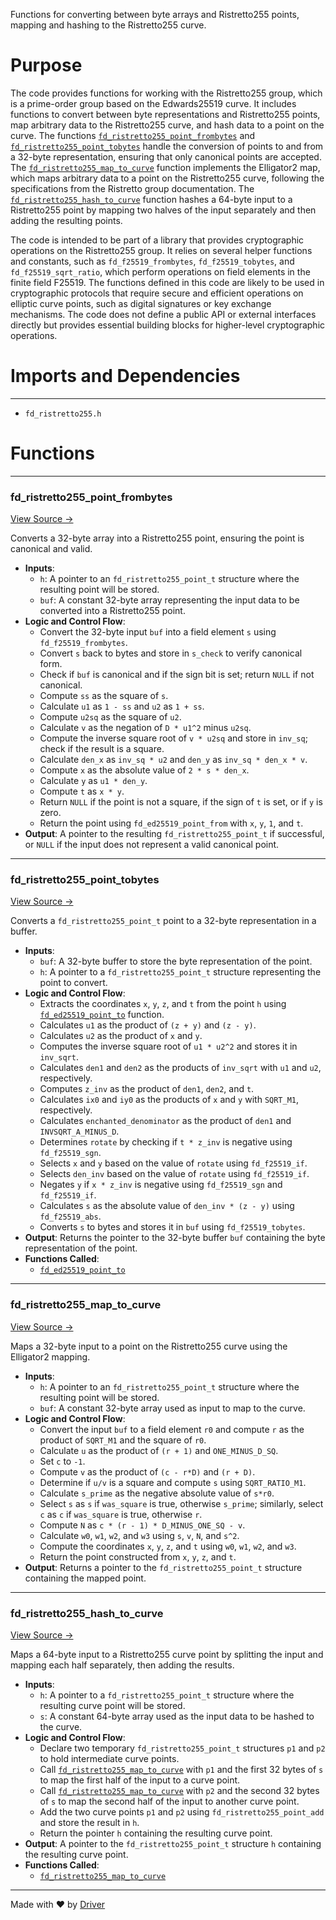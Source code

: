 <!--------------------------------------------------------------------------------->
<!-- IMPORTANT: This file is auto-generated by Driver (https://driver.ai). -------->
<!-- Manual edits may be overwritten on future commits. --------------------------->
<!--------------------------------------------------------------------------------->

Functions for converting between byte arrays and Ristretto255 points, mapping and hashing to the Ristretto255 curve.

# Purpose
The code provides functions for working with the Ristretto255 group, which is a prime-order group based on the Edwards25519 curve. It includes functions to convert between byte representations and Ristretto255 points, map arbitrary data to the Ristretto255 curve, and hash data to a point on the curve. The functions [`fd_ristretto255_point_frombytes`](<#fd_ristretto255_point_frombytes>) and [`fd_ristretto255_point_tobytes`](<#fd_ristretto255_point_tobytes>) handle the conversion of points to and from a 32-byte representation, ensuring that only canonical points are accepted. The [`fd_ristretto255_map_to_curve`](<#fd_ristretto255_map_to_curve>) function implements the Elligator2 map, which maps arbitrary data to a point on the Ristretto255 curve, following the specifications from the Ristretto group documentation. The [`fd_ristretto255_hash_to_curve`](<#fd_ristretto255_hash_to_curve>) function hashes a 64-byte input to a Ristretto255 point by mapping two halves of the input separately and then adding the resulting points.

The code is intended to be part of a library that provides cryptographic operations on the Ristretto255 group. It relies on several helper functions and constants, such as `fd_f25519_frombytes`, `fd_f25519_tobytes`, and `fd_f25519_sqrt_ratio`, which perform operations on field elements in the finite field F25519. The functions defined in this code are likely to be used in cryptographic protocols that require secure and efficient operations on elliptic curve points, such as digital signatures or key exchange mechanisms. The code does not define a public API or external interfaces directly but provides essential building blocks for higher-level cryptographic operations.
# Imports and Dependencies

---
- `fd_ristretto255.h`


# Functions

---
### fd\_ristretto255\_point\_frombytes<!-- {{#callable:fd_ristretto255_point_frombytes}} -->
[View Source →](<../../../../../src/ballet/ed25519/fd_ristretto255.c#L3>)

Converts a 32-byte array into a Ristretto255 point, ensuring the point is canonical and valid.
- **Inputs**:
    - `h`: A pointer to an `fd_ristretto255_point_t` structure where the resulting point will be stored.
    - `buf`: A constant 32-byte array representing the input data to be converted into a Ristretto255 point.
- **Logic and Control Flow**:
    - Convert the 32-byte input `buf` into a field element `s` using `fd_f25519_frombytes`.
    - Convert `s` back to bytes and store in `s_check` to verify canonical form.
    - Check if `buf` is canonical and if the sign bit is set; return `NULL` if not canonical.
    - Compute `ss` as the square of `s`.
    - Calculate `u1` as `1 - ss` and `u2` as `1 + ss`.
    - Compute `u2sq` as the square of `u2`.
    - Calculate `v` as the negation of `D * u1^2` minus `u2sq`.
    - Compute the inverse square root of `v * u2sq` and store in `inv_sq`; check if the result is a square.
    - Calculate `den_x` as `inv_sq * u2` and `den_y` as `inv_sq * den_x * v`.
    - Compute `x` as the absolute value of `2 * s * den_x`.
    - Calculate `y` as `u1 * den_y`.
    - Compute `t` as `x * y`.
    - Return `NULL` if the point is not a square, if the sign of `t` is set, or if `y` is zero.
    - Return the point using `fd_ed25519_point_from` with `x`, `y`, `1`, and `t`.
- **Output**: A pointer to the resulting `fd_ristretto255_point_t` if successful, or `NULL` if the input does not represent a valid canonical point.


---
### fd\_ristretto255\_point\_tobytes<!-- {{#callable:fd_ristretto255_point_tobytes}} -->
[View Source →](<../../../../../src/ballet/ed25519/fd_ristretto255.c#L73>)

Converts a `fd_ristretto255_point_t` point to a 32-byte representation in a buffer.
- **Inputs**:
    - `buf`: A 32-byte buffer to store the byte representation of the point.
    - `h`: A pointer to a `fd_ristretto255_point_t` structure representing the point to convert.
- **Logic and Control Flow**:
    - Extracts the coordinates `x`, `y`, `z`, and `t` from the point `h` using [`fd_ed25519_point_to`](<ref/fd_curve25519.h.md#fd_ed25519_point_to>) function.
    - Calculates `u1` as the product of `(z + y)` and `(z - y)`.
    - Calculates `u2` as the product of `x` and `y`.
    - Computes the inverse square root of `u1 * u2^2` and stores it in `inv_sqrt`.
    - Calculates `den1` and `den2` as the products of `inv_sqrt` with `u1` and `u2`, respectively.
    - Computes `z_inv` as the product of `den1`, `den2`, and `t`.
    - Calculates `ix0` and `iy0` as the products of `x` and `y` with `SQRT_M1`, respectively.
    - Calculates `enchanted_denominator` as the product of `den1` and `INVSQRT_A_MINUS_D`.
    - Determines `rotate` by checking if `t * z_inv` is negative using `fd_f25519_sgn`.
    - Selects `x` and `y` based on the value of `rotate` using `fd_f25519_if`.
    - Selects `den_inv` based on the value of `rotate` using `fd_f25519_if`.
    - Negates `y` if `x * z_inv` is negative using `fd_f25519_sgn` and `fd_f25519_if`.
    - Calculates `s` as the absolute value of `den_inv * (z - y)` using `fd_f25519_abs`.
    - Converts `s` to bytes and stores it in `buf` using `fd_f25519_tobytes`.
- **Output**: Returns the pointer to the 32-byte buffer `buf` containing the byte representation of the point.
- **Functions Called**:
    - [`fd_ed25519_point_to`](<ref/fd_curve25519.h.md#fd_ed25519_point_to>)


---
### fd\_ristretto255\_map\_to\_curve<!-- {{#callable:fd_ristretto255_map_to_curve}} -->
[View Source →](<../../../../../src/ballet/ed25519/fd_ristretto255.c#L158>)

Maps a 32-byte input to a point on the Ristretto255 curve using the Elligator2 mapping.
- **Inputs**:
    - `h`: A pointer to an `fd_ristretto255_point_t` structure where the resulting point will be stored.
    - `buf`: A constant 32-byte array used as input to map to the curve.
- **Logic and Control Flow**:
    - Convert the input `buf` to a field element `r0` and compute `r` as the product of `SQRT_M1` and the square of `r0`.
    - Calculate `u` as the product of `(r + 1)` and `ONE_MINUS_D_SQ`.
    - Set `c` to `-1`.
    - Compute `v` as the product of `(c - r*D)` and `(r + D)`.
    - Determine if `u/v` is a square and compute `s` using `SQRT_RATIO_M1`.
    - Calculate `s_prime` as the negative absolute value of `s*r0`.
    - Select `s` as `s` if `was_square` is true, otherwise `s_prime`; similarly, select `c` as `c` if `was_square` is true, otherwise `r`.
    - Compute `N` as `c * (r - 1) * D_MINUS_ONE_SQ - v`.
    - Calculate `w0`, `w1`, `w2`, and `w3` using `s`, `v`, `N`, and `s^2`.
    - Compute the coordinates `x`, `y`, `z`, and `t` using `w0`, `w1`, `w2`, and `w3`.
    - Return the point constructed from `x`, `y`, `z`, and `t`.
- **Output**: Returns a pointer to the `fd_ristretto255_point_t` structure containing the mapped point.


---
### fd\_ristretto255\_hash\_to\_curve<!-- {{#callable:fd_ristretto255_hash_to_curve}} -->
[View Source →](<../../../../../src/ballet/ed25519/fd_ristretto255.c#L225>)

Maps a 64-byte input to a Ristretto255 curve point by splitting the input and mapping each half separately, then adding the results.
- **Inputs**:
    - `h`: A pointer to a `fd_ristretto255_point_t` structure where the resulting curve point will be stored.
    - `s`: A constant 64-byte array used as the input data to be hashed to the curve.
- **Logic and Control Flow**:
    - Declare two temporary `fd_ristretto255_point_t` structures `p1` and `p2` to hold intermediate curve points.
    - Call [`fd_ristretto255_map_to_curve`](<#fd_ristretto255_map_to_curve>) with `p1` and the first 32 bytes of `s` to map the first half of the input to a curve point.
    - Call [`fd_ristretto255_map_to_curve`](<#fd_ristretto255_map_to_curve>) with `p2` and the second 32 bytes of `s` to map the second half of the input to another curve point.
    - Add the two curve points `p1` and `p2` using `fd_ristretto255_point_add` and store the result in `h`.
    - Return the pointer `h` containing the resulting curve point.
- **Output**: A pointer to the `fd_ristretto255_point_t` structure `h` containing the resulting curve point.
- **Functions Called**:
    - [`fd_ristretto255_map_to_curve`](<#fd_ristretto255_map_to_curve>)



---
Made with ❤️ by [Driver](https://www.driver.ai/)
